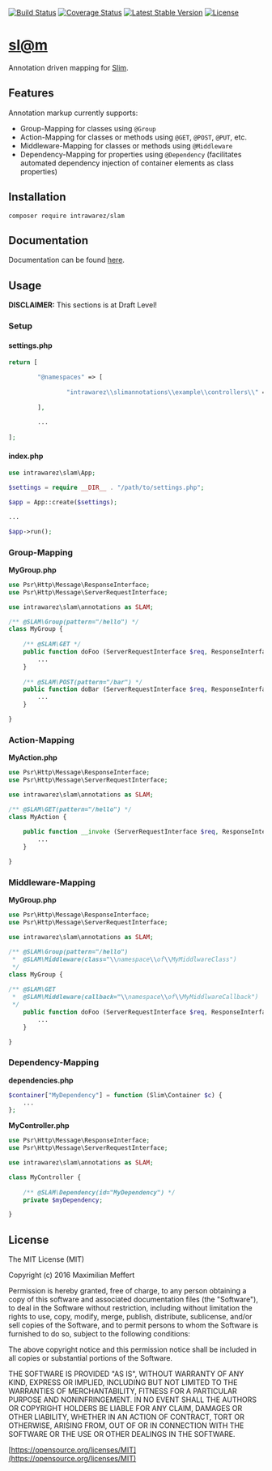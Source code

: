 [![Build Status](https://travis-ci.org/IntraWarez/slim-annotations.svg?branch=master)](https://travis-ci.org/IntraWarez/slim-annotations)
[![Coverage Status](https://coveralls.io/repos/github/IntraWarez/slim-annotations/badge.svg?branch=master)](https://coveralls.io/github/IntraWarez/slim-annotations?branch=master)
[![Latest Stable Version](https://poser.pugx.org/intrawarez/slim-annotations/v/stable)](https://packagist.org/packages/intrawarez/slim-annotations)
[![License](https://poser.pugx.org/intrawarez/slim-annotations/license)](https://packagist.org/packages/intrawarez/slim-annotations)


# [sl@m](https://intrawarez.github.io/slim-annotations/)
Annotation driven mapping for [Slim](http://www.slimframework.com/).

## Features

Annotation markup currently supports:
- Group-Mapping for classes using ```@Group``` 
- Action-Mapping for classes or methods using ```@GET```, ```@POST```, ```@PUT```, etc. 
- Middleware-Mapping for classes or methods using ```@Middleware``` 
- Dependency-Mapping for properties using ```@Dependency``` (facilitates automated dependency injection of container elements as class properties)

## Installation

```
composer require intrawarez/slam
```

## Documentation

Documentation can be found [here](http://intrawarez.github.io/slim-annotations/docs/).

## Usage

**DISCLAIMER:** This sections is at Draft Level!

### Setup

#### settings.php
```php
return [

		"@namespaces" => [
				
				"intrawarez\\slimannotations\\example\\controllers\\" => __DIR__."/controllers"
				
		],
		
		...
		
];
```

#### index.php
```php
use intrawarez\slam\App;

$settings = require __DIR__ . "/path/to/settings.php";

$app = App::create($settings);

...

$app->run();
```

### Group-Mapping
**MyGroup.php**
```php
use Psr\Http\Message\ResponseInterface;
use Psr\Http\Message\ServerRequestInterface;

use intrawarez\slam\annotations as SLAM;

/** @SLAM\Group(pattern="/hello") */
class MyGroup {
	
	/** @SLAM\GET */   
	public function doFoo (ServerRequestInterface $req, ResponseInterface $res, array $args) {
		...
	}
	
	/** @SLAM\POST(pattern="/bar") */   
	public function doBar (ServerRequestInterface $req, ResponseInterface $res, array $args) {
		...
	}

}
```


### Action-Mapping
**MyAction.php**
```php
use Psr\Http\Message\ResponseInterface;
use Psr\Http\Message\ServerRequestInterface;

use intrawarez\slam\annotations as SLAM;

/** @SLAM\GET(pattern="/hello") */
class MyAction {
	  
	public function __invoke (ServerRequestInterface $req, ResponseInterface $res, array $args) {
		...
	}

}
```

### Middleware-Mapping
**MyGroup.php**
```php
use Psr\Http\Message\ResponseInterface;
use Psr\Http\Message\ServerRequestInterface;

use intrawarez\slam\annotations as SLAM;

/** @SLAM\Group(pattern="/hello")
 *  @SLAM\Middleware(class="\\namespace\\of\\MyMiddlwareClass")
 */
class MyGroup {
	
/** @SLAM\GET 
 *  @SLAM\Middleware(callback="\\namespace\\of\\MyMiddlwareCallback")
 */   
	public function doFoo (ServerRequestInterface $req, ResponseInterface $res, array $args) {
		...
	}

}
```

### Dependency-Mapping
**dependencies.php**
```php
$container["MyDependency"] = function (Slim\Container $c) {
	...
};
```
**MyController.php**
```php
use Psr\Http\Message\ResponseInterface;
use Psr\Http\Message\ServerRequestInterface;

use intrawarez\slam\annotations as SLAM;

class MyController {
	  
	/** @SLAM\Dependency(id="MyDependency") */
	private $myDependency;

}
```


## License

The MIT License (MIT)

Copyright (c) 2016 Maximilian Meffert

Permission is hereby granted, free of charge, to any person obtaining a copy of this software and associated documentation files (the "Software"), to deal in the Software without restriction, including without limitation the rights to use, copy, modify, merge, publish, distribute, sublicense, and/or sell copies of the Software, and to permit persons to whom the Software is furnished to do so, subject to the following conditions:

The above copyright notice and this permission notice shall be included in all copies or substantial portions of the Software.

THE SOFTWARE IS PROVIDED "AS IS", WITHOUT WARRANTY OF ANY KIND, EXPRESS OR IMPLIED, INCLUDING BUT NOT LIMITED TO THE WARRANTIES OF MERCHANTABILITY, FITNESS FOR A PARTICULAR PURPOSE AND NONINFRINGEMENT. IN NO EVENT SHALL THE AUTHORS OR COPYRIGHT HOLDERS BE LIABLE FOR ANY CLAIM, DAMAGES OR OTHER LIABILITY, WHETHER IN AN ACTION OF CONTRACT, TORT OR OTHERWISE, ARISING FROM, OUT OF OR IN CONNECTION WITH THE SOFTWARE OR THE USE OR OTHER DEALINGS IN THE SOFTWARE.

[https://opensource.org/licenses/MIT](https://opensource.org/licenses/MIT)
